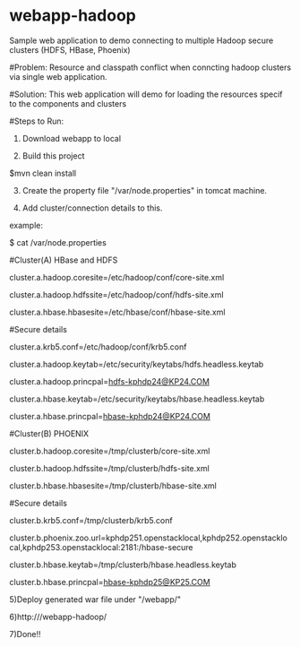 # webapp-hadoop
Sample web application to demo connecting to multiple Hadoop secure clusters (HDFS, HBase, Phoenix)

#Problem:
Resource and classpath conflict when conncting hadoop clusters via single web application.

#Solution:
This web application will demo for loading the resources specif to the components and clusters

#Steps to Run:

1) Download webapp to local

2) Build this project

$mvn clean install

3) Create the property file "/var/node.properties" in tomcat machine.

4) Add cluster/connection details to this.

example:

$ cat /var/node.properties

#Cluster(A) HBase and HDFS

cluster.a.hadoop.coresite=/etc/hadoop/conf/core-site.xml

cluster.a.hadoop.hdfssite=/etc/hadoop/conf/hdfs-site.xml

cluster.a.hbase.hbasesite=/etc/hbase/conf/hbase-site.xml

#Secure details

cluster.a.krb5.conf=/etc/hadoop/conf/krb5.conf

cluster.a.hadoop.keytab=/etc/security/keytabs/hdfs.headless.keytab

cluster.a.hadoop.princpal=hdfs-kphdp24@KP24.COM

cluster.a.hbase.keytab=/etc/security/keytabs/hbase.headless.keytab

cluster.a.hbase.princpal=hbase-kphdp24@KP24.COM

#Cluster(B) PHOENIX

cluster.b.hadoop.coresite=/tmp/clusterb/core-site.xml

cluster.b.hadoop.hdfssite=/tmp/clusterb/hdfs-site.xml

cluster.b.hbase.hbasesite=/tmp/clusterb/hbase-site.xml

#Secure details

cluster.b.krb5.conf=/tmp/clusterb/krb5.conf

cluster.b.phoenix.zoo.url=kphdp251.openstacklocal,kphdp252.openstacklocal,kphdp253.openstacklocal:2181:/hbase-secure

cluster.b.hbase.keytab=/tmp/clusterb/hbase.headless.keytab

cluster.b.hbase.princpal=hbase-kphdp25@KP25.COM

5)Deploy generated war file under "<tomcat path>/webapp/"

6)http://<tomcat ip:port>/webapp-hadoop/

7)Done!!

